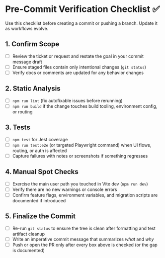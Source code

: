 # Pre-Commit Verification Checklist ✅

Use this checklist before creating a commit or pushing a branch. Update it as workflows evolve.

## 1. Confirm Scope
- [ ] Review the ticket or request and restate the goal in your commit message draft
- [ ] Ensure staged files contain only intentional changes (`git status`)
- [ ] Verify docs or comments are updated for any behavior changes

## 2. Static Analysis
- [ ] `npm run lint` (fix autofixable issues before rerunning)
- [ ] `npm run build` if the change touches build tooling, environment config, or routing

## 3. Tests
- [ ] `npm test` for Jest coverage
- [ ] `npm run test:e2e` (or targeted Playwright command) when UI flows, routing, or auth is affected
- [ ] Capture failures with notes or screenshots if something regresses

## 4. Manual Spot Checks
- [ ] Exercise the main user path you touched in Vite dev (`npm run dev`)
- [ ] Verify there are no new warnings or console errors
- [ ] Confirm feature flags, environment variables, and migration scripts are documented if introduced

## 5. Finalize the Commit
- [ ] Re-run `git status` to ensure the tree is clean after formatting and test artifact cleanup
- [ ] Write an imperative commit message that summarizes *what* and *why*
- [ ] Push or open the PR only after every box above is checked (or the gap is documented)
